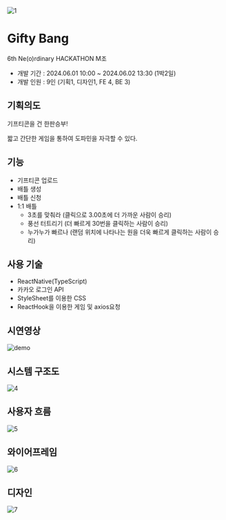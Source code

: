 ![1](https://github.com/hackathon-m/client/assets/69569809/f2a8a25e-77e0-4a90-b322-90e1013696b2)

# Gifty Bang

6th Ne(o)rdinary HACKATHON M조

+ 개발 기간 : 2024.06.01 10:00 ~ 2024.06.02 13:30 (1박2일)
+ 개발 인원 : 9인 (기획1, 디자인1, FE 4, BE 3)

## 기획의도
기프티콘을 건 한판승부!

짧고 간단한 게임을 통하여 도파민을 자극할 수 있다.

## 기능

- 기프티콘 업로드
- 배틀 생성
- 배틀 신청
- 1:1 배틀
    - 3초를 맞춰라 (클릭으로 3.00초에 더 가까운 사람이 승리)
    - 풍선 터트리기 (더 빠르게 30번을 클릭하는 사람이 승리)
    - 누가누가 빠르나 (랜덤 위치에 나타나는 원을 더욱 빠르게 클릭하는 사람이 승리)

## 사용 기술

- ReactNative(TypeScript)
- 카카오 로그인 API
- StyleSheet를 이용한 CSS
- ReactHook을 이용한 게임 및 axios요청

## 시연영상
![demo](https://github.com/hackathon-m/client/assets/69569809/a69dc121-698a-41d5-b23b-46cce43b7177)


## 시스템 구조도
![4](https://github.com/hackathon-m/client/assets/69569809/3caa7c6a-e487-4708-b18f-d1bfa6a4c704)


## 사용자 흐름
![5](https://github.com/hackathon-m/client/assets/69569809/fcfe0d07-482b-4c82-b867-42b43117e4cc)


## 와이어프레임
![6](https://github.com/hackathon-m/client/assets/69569809/599e6215-f24e-402b-bbff-ff57a57019cd)


## 디자인
![7](https://github.com/hackathon-m/client/assets/69569809/f28d6246-4d89-459c-a731-8accd87d2663)
